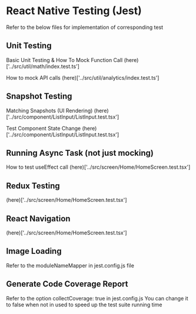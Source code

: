 # React Native Testing (Jest)
Refer to the below files for implementation of corresponding test

## Unit Testing
Basic Unit Testing & How To Mock Function Call
(here)['../src/util/math/index.test.ts']

How to mock API calls
(here)['../src/util/analytics/index.test.ts']

## Snapshot Testing
Matching Snapshots (UI Rendering)
(here)['../src/component/ListInput/ListInput.test.tsx']

Test Component State Change
(here)['../src/component/ListInput/ListInput.test.tsx']

## Running Async Task (not just mocking)
How to test useEffect call
(here)['../src/screen/Home/HomeScreen.test.tsx']

## Redux Testing
(here)['../src/screen/Home/HomeScreen.test.tsx']

## React Navigation
(here)['../src/screen/Home/HomeScreen.test.tsx']

## Image Loading
Refer to the moduleNameMapper in jest.config.js file

## Generate Code Coverage Report
Refer to the option collectCoverage: true in jest.config.js
You can change it to false when not in used to speed up the test suite running time